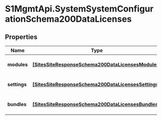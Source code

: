 # S1MgmtApi.SystemSystemConfigurationSchema200DataLicenses

## Properties
Name | Type | Description | Notes
------------ | ------------- | ------------- | -------------
**modules** | [**[SitesSiteResponseSchema200DataLicensesModules]**](SitesSiteResponseSchema200DataLicensesModules.md) | The licenses Add-ons | [optional] 
**settings** | [**[SitesSiteResponseSchema200DataLicensesSettings]**](SitesSiteResponseSchema200DataLicensesSettings.md) | The licenses Settings | [optional] 
**bundles** | [**[SitesSiteResponseSchema200DataLicensesBundles]**](SitesSiteResponseSchema200DataLicensesBundles.md) | The licenses Bundles | [optional] 


